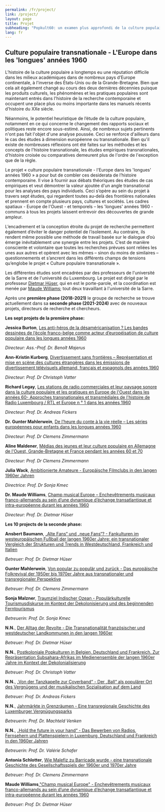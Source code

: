 ```yaml
---
permalink: /fr/project/
link: /project/
layout: page
title: Projet
subheading: "Popkult60: un examen plus approfondi de la culture populaire des longues années 1960"
lang: fr
---
```


## Culture populaire transnationale - L'Europe dans les 'longues' années 1960

<!-- more -->
L’histoire de la culture populaire a longtemps eu une réputation difficile dans les milieux académiques dans de nombreux pays d’Europe continentale, à l'inverse des États-Unis ou de la Grande-Bretagne. Bien que cela ait également changé au cours des deux dernières décennies puisque les produits culturels, les phénomènes et les pratiques populaires sont maintenant entrés dans l'histoire de la recherche contemporaine et occupent une place plus ou moins importante dans les manuels récents d'histoire du XXe siècle.

Néanmoins, le potentiel heuristique de l’étude de la culture populaire, notamment en ce qui concerne le changement des rapports sociaux et politiques reste encore sous-estimé. Ainsi, de nombreux sujets pertinents n'ont pas fait l'objet d'une analyse poussée. Ceci se renforce d'ailleurs dans le cas des études à dimension européenne ou transnationale. Bien qu'il existe de nombreuses réflexions ont été faites sur les méthodes et les concepts de l'histoire transnationale, les études empiriques transnationales, d'histoire croisée ou comparatives demeurent plus de l'ordre de l'exception que de la règle.

Le projet « culture populaire transnationale - l'Europe dans les 'longues' années 1960 » a pour but de combler ces desiderata de l’histoire contemporaine. Il vise à fournir aux débats théoriques  des études de cas empiriques et veut démontrer la valeur ajoutée d'un angle transnational pour les analyses des pays individuels. Ceci s’opère au sein du projet à travers sept études, qui regardent toutes au-delà des frontières nationales et prennent en compte plusieurs pays, cultures et sociétés. Les cadres spatiaux - Europe de l'Ouest - et temporels – les 'longues' années 1960 - communs à tous les projets laissent entrevoir des découvertes de grande ampleur.

L’encadrement et la conception étroite du projet de recherche permettent également d’éviter le danger potentiel de l’isolement. Au contraire, ils rendent même possible une méthode de travail basée sur le dialogue d’où émerge inévitablement une synergie entre les projets. C’est de manière consciente et volontaire que toutes les recherches prévues sont reliées les unes aux autres et opèrent avec les mêmes – sinon du moins de similaires – questionnements et s’ancrent dans les différents champs de tensions qu’englobe le projet « Culture populaire transnationale ».

Les différentes études sont encadrées par des professeurs de l'université de la Sarre et de l'université du Luxembourg. Le projet est dirigé par le professeur [Dietmar Hüser](https://popkult60.eu/people/), qui en est le porte-parole, et la coordination est menée par [Maude Williams](https://popkult60.eu/people/); tout deux travaillant à l'université de la Sarre.  


Après une **première phase (2018-2021)** le groupe de recherche se trouve actuellement dans sa **seconde phase (2021-2024)** avec de nouveaux projets, directeurs de recherche et chercheurs.



**Les sept projets de la première phase:**


**Jessica Burton**, [Les anti-héros de la désaméricanisation ? Les bandes dessinées de l’école franco-belge comme acteur d’européisation de culture populaire dans les longues années 1960](../assets/pdf/burton-fr.pdf)


*Directeur: Ass.-Prof. Dr. Benoît Majerus*



**Ann-Kristin Kurberg**, [Divertissement sans frontières – Représentation et mise en scène des cultures étrangères dans les émissions de divertissement télévisuels allemand, français et espagnols des années 1960](../assets/pdf/kurberg-fr.pdf)


*Directeur: Prof. Dr Christoph Vatter*




**Richard Legay**, [Les stations de radio commerciales et leur paysage sonore dans la culture populaire et les pratiques en Europe de l'Ouest dans les années 60- Approches transnationales et transmédiales de l'histoire de Radio Luxembourg / RTL et Europe n ° 1 dans les années 1960](../assets/pdf/legay-fr.pdf)


*Directeur: Prof. Dr. Andreas Fickers*




**Dr. Gunter Mahlerwein**, [De l’heure du conte à la vie réelle – Les séries européennes pour enfants dans les longues années 1960](../assets/pdf/mahlerwein-fr.pdf)



*Directeur: Prof. Dr Clemens Zimmermann*




**Aline Maldener**, [Médias des jeunes et leur culture populaire en Allemagne de l'Ouest, Grande-Bretagne et France pendant les années 60 et 70](../assets/pdf/maldener-fr.pdf)



*Directeur: Prof. Dr Clemens Zimmermann*




**Julia Wack**, [Ambitionierte Amateure - Europäische Filmclubs in den langen 1960er Jahren](../assets/pdf/wack-fr.pdf)


*Directrice: Prof. Dr Sonja Kmec*



**Dr. Maude Williams**, [Champ musical Europe – Enchevêtrements musicaux franco-allemands au sein d’une dynamique d’échange transatlantique et intra-européenne durant les années 1960](../assets/pdf/williams-2-fr.pdf)


*Directeur: Prof. Dr. Dietmar Hüser*




**Les 10 projects de la seconde phase:**



**Ansbert Baumann**, [„Alte Fans“ und „neue Fans“? - Fankulturen im westeuropäischen Fußball der langen 1960er Jahre: ein transnationaler Vergleich der Strukturen und Trends in Westdeutschland, Frankreich und Italien](../assets/pdf/baumann-fr.pdf)


*Betreuer: Prof. Dr. Dietmar Hüser*



**Gunter Mahlerwein**, [Von popular zu populär und zurück - Das europäische Folkrevival der 1950er bis 1970er Jahre aus transnationaler und transregionaler Perspektive](../assets/pdf/mahlerwein-2-fr.pdf)


*Betreuer: Prof. Dr. Clemens Zimmermann*



**Sonja Malzner**, [Traumziel Indischer Ozean - Populärkulturelle Tourismusdiskurse im Kontext der Dekolonisierung und des beginnenden Ferntourismus](../assets/pdf/malzner-fr.pdf)

*Betreuerin: Prof. Dr. Sonja Kmec*



**N.N.**, [Der Alltag der Revolte - Die Transnationalität französischer und westdeutscher Landkommunen in den langen 1960er](../assets/pdf/nnh-fr.pdf)


*Betreuer: Prof. Dr. Dietmar Hüser*



**N.N.**, [Postkoloniale Popkulturen in Belgien, Deutschland und Frankreich. Zur Repräsentation Subsahara-Afrikas im Medienensemble der langen 1960er Jahre im Kontext der Dekolonialisierung](../assets/pdf/nnv-fr.pdf)


*Betreuer: Prof. Dr. Christoph Vatter*



**N.N.**, [„Von der Tanzkapelle zur Coverband“ - Der „Ball“ als populärer Ort des Vergnügens und der musikalischen Sozialisation auf dem Land](../assets/pdf/nnf-fr.pdf)


*Betreuer: Prof. Dr. Andreas Fickers*

**N.N.**, [Jahrmärkte in Grenzräumen - Eine transregionale Geschichte des Luxemburger Vergnügungsparks](../assets/pdf/nnve-fr.pdf)


*Betreuerin: Prof. Dr. Machteld Venken*



**N.N.**, [„Hold the future in your hand“ - Das Bewerben von Radios, Fernsehern und Plattenspielern in Luxemburg, Deutschland und Frankreich in den 1960er Jahren](../assets/pdf/nns-fr.pdf)


*Betreuerin: Prof. Dr. Valérie Schafer*



**Antonia Schlotter**, [Wie Malefiz zu Barricade wurde - eine transnationale Geschichte des Gesellschaftsspiels der 1960er und 1970er Jahre](../assets/pdf/schlotter-fr.pdf)


*Betreuer: Prof. Dr. Clemens Zimmermann*



**Maude Williams**,["Champ musical Europe" - Enchevêtrements musicaux franco-allemands au sein d’une dynamique d’échange transatlantique et intra-européenne durant les années 1960](../assets/pdf/williams-2-fr.pdf)


*Betreuer: Prof. Dr. Dietmar Hüser*
